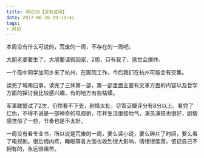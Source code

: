 ```yaml
---
title: 周记18【没有这周】
date: 2017-06-26 19:13:41
tags:
- 周记
---
```


本周没有什么可说的，荒废的一周，不存在的一周吧。

大朋老婆要生了，大朋要请假回家，2周，只有我了，感觉会爆炸。

一个高中同学加同乡来了杭州，在医院工作，今后我们在杭州可能会有交集。

读完了城南旧事，读完了三体第一部，第一部里面主要有文革方面的内容以及哲学方面的探讨我比较感兴趣，有的地方有些枯燥。

军事联盟试了2次，仍然看不下去，剧情太扯，尽管豆瓣评分有8分以上。看完了红色，不得不说是一部神奇的电视剧，市井生活很接地气，演员演技也很好，剧情感觉俗了一些，节奏也是不太好。

一周没有看专业书，所以说是荒废的一周，要么读小说，要么碎片了时间，要么看了电视剧。很后悔内疚，睡眠等各方面也收到很大影响，情绪很低落。惦记自己不拥有的，永远很痛苦。
